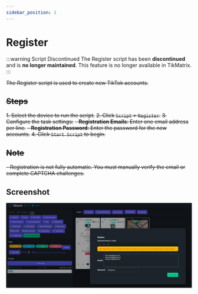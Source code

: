 ```yaml
---
sidebar_position: 1
---
```


# Register

:::warning Script Discontinued
The Register script has been **discontinued** and is **no longer maintained**. This feature is no longer available in TikMatrix.
:::

~~The Register script is used to create new TikTok accounts.~~

## ~~Steps~~

~~1. Select the device to run the script.~~
~~2. Click `Script` > `Register`.~~
~~3. Configure the task settings:~~
    ~~- **Registration Emails**: Enter one email address per line.~~
    ~~- **Registration Password**: Enter the password for the new accounts.~~
~~4. Click `Start Script` to begin.~~

## ~~Note~~

~~- Registration is not fully automatic. You must manually verify the email or complete CAPTCHA challenges.~~

## Screenshot

![Register](../img/register.png)
